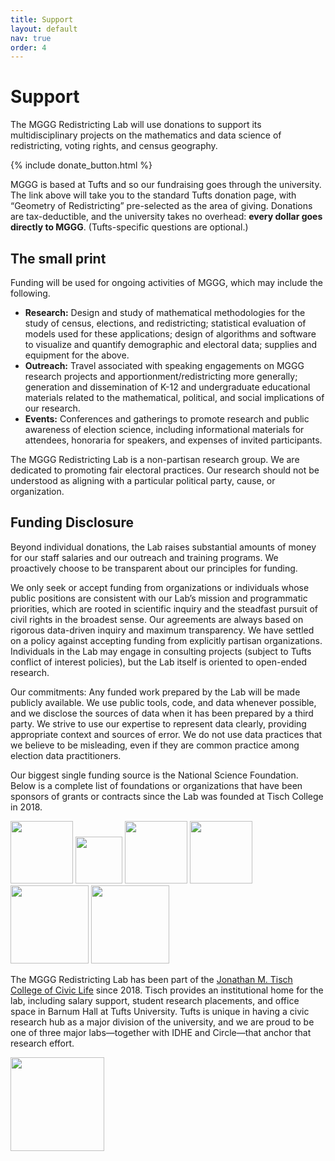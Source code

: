 ```yaml
---
title: Support
layout: default
nav: true
order: 4
---
```


# Support

The MGGG Redistricting Lab will use donations to support its multidisciplinary projects on the mathematics and data science of redistricting, voting rights, and census geography.

{% include donate_button.html %}

MGGG is based at Tufts and so our fundraising goes through the university. The link above will take you to the standard Tufts donation page, with “Geometry of Redistricting” pre-selected as the area of giving. Donations are tax-deductible, and the university takes no overhead: **every dollar goes directly to MGGG**. (Tufts-specific questions are optional.)


## The small print

Funding will be used for ongoing activities of MGGG, which may include the following.

- **Research:** Design and study of mathematical methodologies for the study of census, elections, and redistricting; statistical evaluation of models used for these applications; design of algorithms and software to visualize and quantify demographic and electoral data; supplies and equipment for the above.
- **Outreach:** Travel associated with speaking engagements on MGGG research projects and apportionment/redistricting more generally; generation and dissemination of K-12 and undergraduate educational materials related to the mathematical, political, and social implications of our research.
- **Events:** Conferences and gatherings to promote research and public awareness of election science, including informational materials for attendees, honoraria for speakers, and expenses of invited participants.
<!-- - **Consulting:** Expert witnessing, scientific/GIS-based evidence collection, and other activities to support legal cases and civic projects for which the geometry of gerrymandering may be relevant. -->

The MGGG Redistricting Lab is a non-partisan research group. We are dedicated to promoting fair electoral practices. Our research should not be understood as aligning with a particular political party, cause, or organization.

## Funding Disclosure

Beyond individual donations, the Lab raises substantial amounts of money for our staff salaries and our outreach and training programs. We proactively choose to be transparent about our principles for funding. 

We only seek or accept funding from organizations or individuals whose public positions are consistent with our Lab’s mission and programmatic priorities, which are rooted in scientific inquiry and the steadfast pursuit of civil rights in the broadest sense. Our agreements are always based on rigorous data-driven inquiry and maximum transparency. We have settled on a policy against accepting funding from explicitly partisan organizations. Individuals in the Lab may engage in consulting projects (subject to Tufts conflict of interest policies), but the Lab itself is oriented to open-ended research.

Our commitments:  Any funded work prepared by the Lab will be made publicly available.  We use public tools, code, and data whenever possible, and we disclose the sources of data when it has been prepared by a third party. We strive to use our expertise to represent data clearly, providing appropriate context and sources of error. We do not use data practices that we believe to be misleading, even if they are common practice among election data practitioners.

Our biggest single funding source is the National Science Foundation. Below is a complete list of foundations or organizations that have been sponsors of grants or contracts since the Lab was founded at Tisch College in 2018. 

<div class="funders">
    <img src="/uploads/funding/Alfred_P._Sloan_Foundation_stacked_logo.png" height="100">
    <img src="/uploads/funding/New-America-logo.png" height="75">
    <img src="/uploads/funding/ground-control-partners-logo.png" height="100">
    <img src="/uploads/funding/med-logo.png" height="100">
    <img src="/uploads/funding/nsf-logo.png" height="125">
    <img src="/uploads/funding/gsoc-logo.png" height="125">
</div>

The MGGG Redistricting Lab has been part of the [Jonathan M. Tisch College of Civic Life](https://tischcollege.tufts.edu/) since 2018.  Tisch provides an institutional home for the lab, including salary support, student research placements, and office space in Barnum Hall at Tufts University. Tufts is unique in having a civic research hub as a major division of the university, and we are proud to be one of three major labs—together with IDHE and Circle—that anchor that research effort. 

<div class="funders">
<img src="/uploads/funding/tisch.png" height="150">
</div>